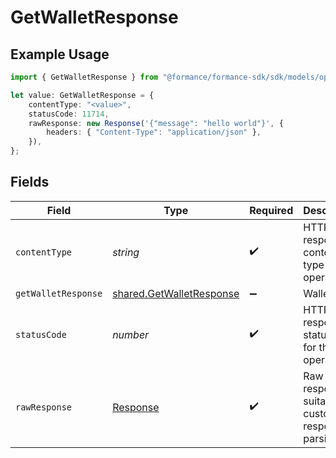 # GetWalletResponse

## Example Usage

```typescript
import { GetWalletResponse } from "@formance/formance-sdk/sdk/models/operations";

let value: GetWalletResponse = {
    contentType: "<value>",
    statusCode: 11714,
    rawResponse: new Response('{"message": "hello world"}', {
        headers: { "Content-Type": "application/json" },
    }),
};
```

## Fields

| Field                                                                       | Type                                                                        | Required                                                                    | Description                                                                 |
| --------------------------------------------------------------------------- | --------------------------------------------------------------------------- | --------------------------------------------------------------------------- | --------------------------------------------------------------------------- |
| `contentType`                                                               | *string*                                                                    | :heavy_check_mark:                                                          | HTTP response content type for this operation                               |
| `getWalletResponse`                                                         | [shared.GetWalletResponse](../../../sdk/models/shared/getwalletresponse.md) | :heavy_minus_sign:                                                          | Wallet                                                                      |
| `statusCode`                                                                | *number*                                                                    | :heavy_check_mark:                                                          | HTTP response status code for this operation                                |
| `rawResponse`                                                               | [Response](https://developer.mozilla.org/en-US/docs/Web/API/Response)       | :heavy_check_mark:                                                          | Raw HTTP response; suitable for custom response parsing                     |